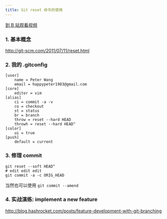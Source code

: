 ```yaml
---
title: Git reset 命令的使用
---
```


[到 B 站观看视频](https://www.bilibili.com/video/av96450434)

### 1. 基本概念

<http://git-scm.com/2011/07/11/reset.html>

### 2. 我的 .gitconfig

~~~
[user]
    name = Peter Wang
    email = happypeter1983@gmail.com
[core]
    editor = vim
[alias]
    ci = commit -a -v
    co = checkout
    st = status
    br = branch
    throw = reset --hard HEAD
    throwh = reset --hard HEAD^
[color]
    ui = true
[push]
    default = current
~~~

### 3. 修理 commit

~~~
git reset --soft HEAD^
# edit edit edit 
git commit -a -c ORIG_HEAD
~~~

当然也可以使用 `git commit --amend`

### 4. 实战演练: implement a new feature

<http://blog.hashrocket.com/posts/feature-development-with-git-branching>
